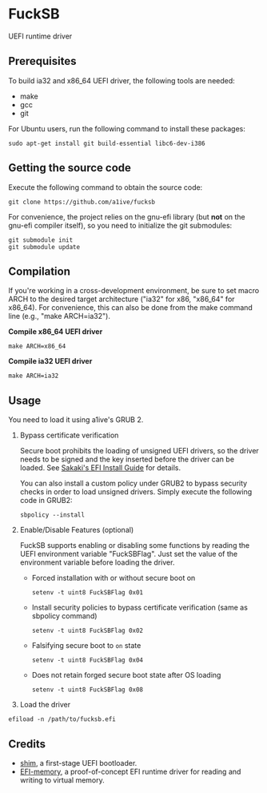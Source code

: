 # FuckSB

UEFI runtime driver

## Prerequisites

To build ia32 and x86_64 UEFI driver, the following tools are needed:

- make 
- gcc 
- git

For Ubuntu users, run the following command to install these packages:

```
sudo apt-get install git build-essential libc6-dev-i386
```

## Getting the source code

Execute the following command to obtain the source code:

```
git clone https://github.com/a1ive/fucksb
```

For convenience, the project relies on the gnu-efi library (but **not** on the gnu-efi compiler itself), so you need to initialize the git submodules:

```
git submodule init
git submodule update
```

## Compilation

If you're working in a cross-development environment, be sure to set
macro ARCH to the desired target architecture ("ia32" for x86, "x86_64" for
x86_64).  For convenience, this can also be done from
the make command line (e.g., "make ARCH=ia32").

**Compile x86_64 UEFI driver**

```
make ARCH=x86_64
```

**Compile ia32 UEFI driver**

```
make ARCH=ia32
```

## Usage

You need to load it using a1ive's GRUB 2.

1. Bypass certificate verification

   Secure boot prohibits the loading of unsigned UEFI drivers, so the driver needs to be signed and the key inserted before the driver can be loaded. See [Sakaki's EFI Install Guide](https://wiki.gentoo.org/wiki/User:Sakaki/Sakaki%27s_EFI_Install_Guide/Configuring_Secure_Boot) for details.

   You can also install a custom policy under GRUB2 to bypass security checks in order to load unsigned drivers. Simply execute the following code in GRUB2:

   ```
   sbpolicy --install
   ```

2. Enable/Disable Features (optional)

   FuckSB supports enabling or disabling some functions by reading the UEFI environment variable "FuckSBFlag". Just set the value of the environment variable before loading the driver.

   - Forced installation with or without secure boot on

     ```
     setenv -t uint8 FuckSBFlag 0x01
     ```

   - Install security policies to bypass certificate verification (same as sbpolicy command)

     ```
     setenv -t uint8 FuckSBFlag 0x02
     ```

   - Falsifying secure boot to `on` state

     ```
     setenv -t uint8 FuckSBFlag 0x04
     ```

   - Does not retain forged secure boot state after OS loading

     ```
     setenv -t uint8 FuckSBFlag 0x08
     ```

3. Load the driver

```
efiload -n /path/to/fucksb.efi
```

## Credits

- [shim](https://github.com/rhboot/shim), a first-stage UEFI bootloader.
- [EFI-memory](https://github.com/SamuelTulach/efi-memory), a proof-of-concept EFI runtime driver for reading and writing to virtual memory.